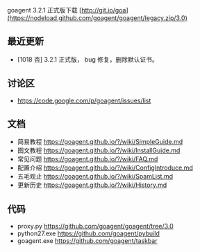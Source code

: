 goagent 3.2.1 正式版下载 [http://git.io/goa](https://nodeload.github.com/goagent/goagent/legacy.zip/3.0)

## 最近更新
* [1018 否] 3.2.1 正式版， bug 修复，删除默认证书。

## 讨论区
* https://code.google.com/p/goagent/issues/list
## 文档
* 简易教程 https://goagent.github.io/?/wiki/SimpleGuide.md
* 图文教程 https://goagent.github.io/?/wiki/InstallGuide.md
* 常见问题 https://goagent.github.io/?/wiki/FAQ.md
* 配置介绍 https://goagent.github.io/?/wiki/ConfigIntroduce.md
* 五毛观止 https://goagent.github.io/?/wiki/SpamList.md
* 更新历史 https://goagent.github.io/?/wiki/History.md

## 代码
 * proxy.py https://github.com/goagent/goagent/tree/3.0
 * python27.exe https://github.com/goagent/pybuild
 * goagent.exe https://github.com/goagent/taskbar
